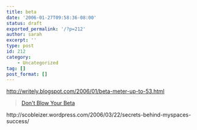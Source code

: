 ```yaml
---
title: beta
date: '2006-01-27T09:58:36-08:00'
status: draft
exported_permalink: '/?p=212'
author: sarah
excerpt: ''
type: post
id: 212
category:
    - Uncategorized
tag: []
post_format: []
---
```

http://writely.blogspot.com/2006/01/beta-meter-up-to-53.html

> [Don't Blow Your Beta](https://techcrunch.com/2006/01/09/dont-blow-your-beta/)

<iframe class="wp-embedded-content" data-secret="q1kYrKffDo" frameborder="0" height="434" loading="lazy" marginheight="0" marginwidth="0" sandbox="allow-scripts" scrolling="no" security="restricted" src="https://techcrunch.com/2006/01/09/dont-blow-your-beta/embed/#?secret=q1kYrKffDo" style="position: absolute; clip: rect(1px, 1px, 1px, 1px);" title="“Don't Blow Your Beta” — TechCrunch" width="770"></iframe>  
http://scobleizer.wordpress.com/2006/03/22/secrets-behind-myspaces-success/